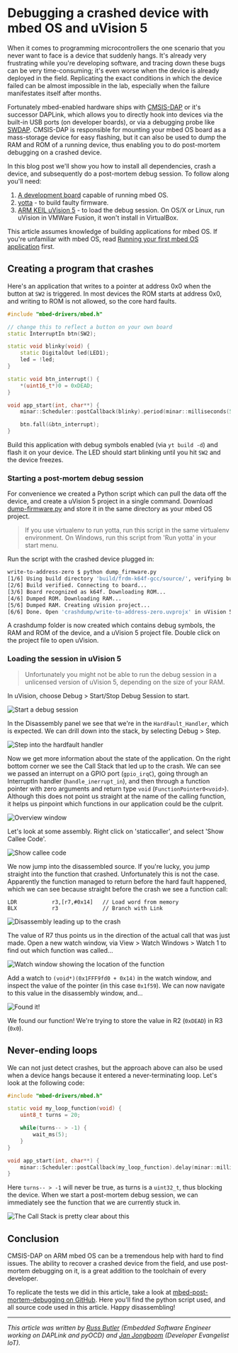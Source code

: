 # Debugging a crashed device with mbed OS and uVision 5

When it comes to programming microcontrollers the one scenario that you never want to face is a device that suddenly hangs. It's already very frustrating while you're developing software, and tracing down these bugs can be very time-consuming; it's even worse when the device is already deployed in the field. Replicating the exact conditions in which the device failed can be almost impossible in the lab, especially when the failure manifestates itself after months.

Fortunately mbed-enabled hardware ships with [CMSIS-DAP](https://developer.mbed.org/handbook/CMSIS-DAP) or it's successor DAPLink, which allows you to directly hook into devices via the built-in USB ports (on developer boards), or via a debugging probe like [SWDAP](https://developer.mbed.org/teams/mbed/wiki/SWDAP). CMSIS-DAP is responsible for mounting your mbed OS board as a mass-storage device for easy flashing, but it can also be used to dump the RAM and ROM of a running device, thus enabling you to do post-mortem debugging on a crashed device.

In this blog post we'll show you how to install all dependencies, crash a device, and subsequently do a post-mortem debug session. To follow along you'll need:

1. [A development board](https://www.mbed.com/en/development/hardware/boards/) capable of running mbed OS.
1. [yotta](http://yottadocs.mbed.com/#installing) - to build faulty firmware.
1. [ARM KEIL uVision 5](http://www2.keil.com/mdk5/install/) - to load the debug session. On OS/X or Linux, run uVision in VMWare Fusion, it won't install in VirtualBox.

This article assumes knowledge of building applications for mbed OS. If you're unfamiliar with mbed OS, read [Running your first mbed OS application](https://docs.mbed.com/docs/getting-started-mbed-os/en/latest/FirstProjectmbedOS/) first.

## Creating a program that crashes

Here's an application that writes to a pointer at address 0x0 when the button at `SW2` is triggered. In most devices the ROM starts at address 0x0, and writing to ROM is not allowed, so the core hard faults.

```cpp
#include "mbed-drivers/mbed.h"

// change this to reflect a button on your own board
static InterruptIn btn(SW2);

static void blinky(void) {
    static DigitalOut led(LED1);
    led = !led;
}

static void btn_interrupt() {
    *(uint16_t*)0 = 0xDEAD;
}

void app_start(int, char**) {
    minar::Scheduler::postCallback(blinky).period(minar::milliseconds(500));

    btn.fall(&btn_interrupt);
}
```

Build this application with debug symbols enabled (via `yt build -d`) and flash it on your device. The LED should start blinking until you hit `SW2` and the device freezes.

### Starting a post-mortem debug session

For convenience we created a Python script which can pull the data off the device, and create a uVision 5 project in a single command. Download [dump-firmware.py](https://github.com/janjongboom/mbed-post-mortem-debugging/blob/master/dump_firmware.py) and store it in the same directory as your mbed OS project.

> If you use virtualenv to run yotta, run this script in the same virtualenv environment. On Windows, run this script from 'Run yotta' in your start menu.

Run the script with the crashed device plugged in:

```bash
write-to-address-zero $ python dump_firmware.py
[1/6] Using build directory 'build/frdm-k64f-gcc/source/', verifying build...
[2/6] Build verified. Connecting to board...
[3/6] Board recognized as k64f. Downloading ROM...
[4/6] Dumped ROM. Downloading RAM...
[5/6] Dumped RAM. Creating uVision project...
[6/6] Done. Open 'crashdump/write-to-address-zero.uvprojx' in uVision 5 to debug.
```

A crashdump folder is now created which contains debug symbols, the RAM and ROM of the device, and a uVision 5 project file. Double click on the project file to open uVision.

### Loading the session in uVision 5

> Unfortunately you might not be able to run the debug session in a unlicensed version of uVision 5, depending on the size of your RAM.

In uVision, choose Debug > Start/Stop Debug Session to start.

![Start a debug session](assets/uvision1.png)

In the Disassembly panel we see that we're in the `HardFault_Handler`, which is expected. We can drill down into the stack, by selecting Debug > Step.

![Step into the hardfault handler](assets/uvision2.png)

Now we get more information about the state of the application. On the right bottom corner we see the Call Stack that led up to the crash. We can see we passed an interrupt on a GPIO port (`gpio_irqC`), going through an InterruptIn handler (`handle_inerrupt_in`), and then through a function pointer with zero arguments and return type `void` (`FunctionPointer0<void>`). Although this does not point us straight at the name of the calling function, it helps us pinpoint which functions in our application could be the culprit.

![Overview window](assets/uvision3.png)

Let's look at some assembly. Right click on 'staticcaller', and select 'Show Callee Code'.

![Show callee code](assets/uvision4.png)

We now jump into the disassembled source. If you're lucky, you jump straight into the function that crashed. Unfortunately this is not the case. Apparently the function managed to return before the hard fault happened, which we can see because straight before the crash we see a function call:

```
LDR           r3,[r7,#0x14]   // Load word from memory
BLX           r3              // Branch with Link
```

![Disassembly leading up to the crash](assets/uvision5.png)

The value of R7 thus points us in the direction of the actual call that was just made. Open a new watch window, via View > Watch Windows > Watch 1 to find out which function was called...

![Watch window showing the location of the function](assets/uvision6.png)

Add a watch to `(void*)(0x1FFF9fd0 + 0x14)` in the watch window, and inspect the value of the pointer (in this case `0x1f59`). We can now navigate to this value in the disassembly window, and...

![Found it!](assets/uvision7.png)

We found our function! We're trying to store the value in R2 (`0xDEAD`) in R3 (`0x0`).

## Never-ending loops

We can not just detect crashes, but the approach above can also be used when a device hangs because it entered a never-terminating loop. Let's look at the following code:

```cpp
#include "mbed-drivers/mbed.h"

static void my_loop_function(void) {
    uint8_t turns = 20;

    while(turns-- > -1) {
        wait_ms(5);
    }
}

void app_start(int, char**) {
    minar::Scheduler::postCallback(my_loop_function).delay(minar::milliseconds(500));
}
```

Here `turns-- > -1` will never be true, as turns is a `uint32_t`, thus blocking the device. When we start a post-mortem debug session, we can immediately see the function that we are currently stuck in.

![The Call Stack is pretty clear about this](assets/uvision8.png)

## Conclusion

CMSIS-DAP on ARM mbed OS can be a tremendous help with hard to find issues. The ability to recover a crashed device from the field, and use post-mortem debugging on it, is a great addition to the toolchain of every developer.

To replicate the tests we did in this article, take a look at [mbed-post-mortem-debugging on GitHub](https://github.com/janjongboom/mbed-post-mortem-debugging). Here you'll find the python script used, and all source code used in this article. Happy disassembling!

---

*This article was written by [Russ Butler](https://github.com/c1728p9) (Embedded Software Engineer working on DAPLink and pyOCD) and [Jan Jongboom](https://twitter.com/janjongboom) (Developer Evangelist IoT).*
